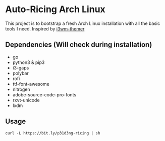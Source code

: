 # Auto-Ricing Arch Linux

This project is to bootstrap a fresh Arch Linux installation with all the basic tools I need.
Inspired by [i3wm-themer](https://github.com/unix121/i3wm-themer)

## Dependencies (Will check during installation)

- go
- python3 & pip3
- i3-gaps
- polybar
- rofi
- ttf-font-awesome
- nitrogen
- adobe-source-code-pro-fonts
- rxvt-unicode
- lxdm

## Usage

`curl -L https://bit.ly/p31d3ng-ricing | sh`
